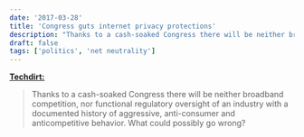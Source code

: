 ```yaml
---
date: '2017-03-28'
title: 'Congress guts internet privacy protections'
description: "Thanks to a cash-soaked Congress there will be neither broadband competition, nor functional regulatory oversight of an industry with a documented history of aggressive, anti-consumer and anticompetitive behavior. What could possibly go wrong?"
draft: false
tags: ['politics', 'net neutrality']
---
```


**[Techdirt:](https://www.techdirt.com/articles/20170328/09565737026/consumer-broadband-privacy-protections-are-dead.shtml)**

> Thanks to a cash-soaked Congress there will be neither broadband competition, nor functional regulatory oversight of an industry with a documented history of aggressive, anti-consumer and anticompetitive behavior. What could possibly go wrong?<!-- excerpt -->

